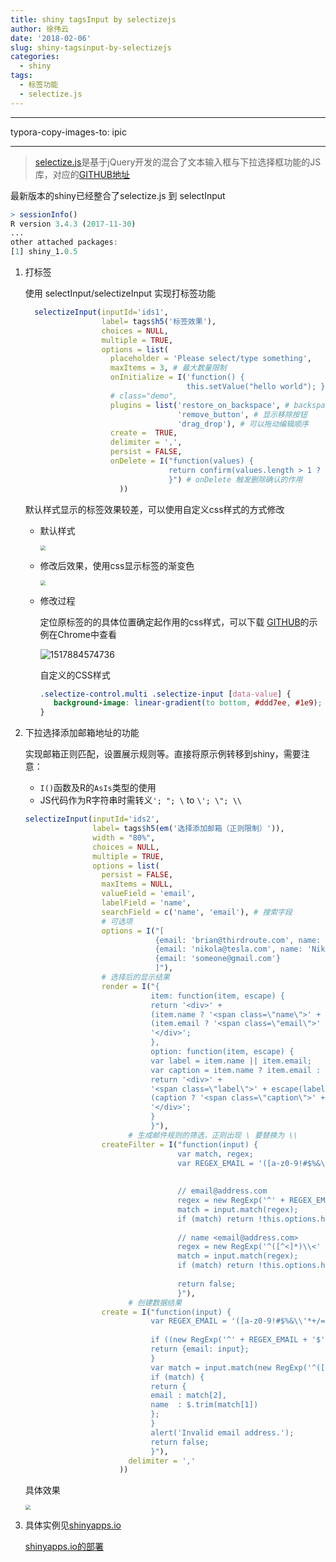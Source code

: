 ```yaml
---
title: shiny tagsInput by selectizejs
author: 徐伟云
date: '2018-02-06'
slug: shiny-tagsinput-by-selectizejs
categories:
  - shiny
tags:
  - 标签功能
  - selectize.js
---
```


---
typora-copy-images-to: ipic

---

> [selectize.js](http://selectize.github.io/selectize.js/)是基于jQuery开发的混合了文本输入框与下拉选择框功能的JS库，对应的[GITHUB地址](https://github.com/selectize/selectize.js)

最新版本的shiny已经整合了selectize.js 到 selectInput

```R
> sessionInfo()
R version 3.4.3 (2017-11-30)
...
other attached packages:
[1] shiny_1.0.5
```

1. 打标签

   使用 selectInput/selectizeInput 实现打标签功能

   ```r
     selectizeInput(inputId='ids1', 
                    label= tags$h5('标签效果'), 
                    choices = NULL, 
                    multiple = TRUE, 
                    options = list( 
                      placeholder = 'Please select/type something', 
                      maxItems = 3, # 最大数量限制
                      onInitialize = I('function() {
                                       this.setValue("hello world"); }'), # 未发现具体作用
                      # class="demo",
                      plugins = list('restore_on_backspace', # backspace 按钮可以起到编辑效果
                                     'remove_button', # 显示移除按钮
                                     'drag_drop'), # 可以拖动编辑顺序
                      create =  TRUE, 
                      delimiter = ',', 
                      persist = FALSE,
                      onDelete = I("function(values) {
                                   return confirm(values.length > 1 ? 'Are you sure you want to remove these ' + values.length + ' items?' : 'Are you sure you want to remove \"' + values[0] + '\"?');
                                   }") # onDelete 触发删除确认的作用
                        ))
   ```

   默认样式显示的标签效果较差，可以使用自定义css样式的方式修改

   - 默认样式

     <img src="https://ws2.sinaimg.cn/large/006tNc79gy1fo6rhjd5amj30ki07g74n.jpg" style="zoom:50%" />

   - 修改后效果，使用css显示标签的渐变色

     <img src="https://ws3.sinaimg.cn/large/006tNc79gy1fo6rhiwqagj30t8090t9l.jpg" style="zoom:50%" />

   - 修改过程

     定位原标签的的具体位置确定起作用的css样式，可以下载 [GITHUB](https://github.com/selectize/selectize.js)的示例在Chrome中查看

     ![1517884574736](https://ws1.sinaimg.cn/large/006tNc79gy1fo6rhgkf6pj31kw0l0qj3.jpg)

     自定义的CSS样式

     ```css
     .selectize-control.multi .selectize-input [data-value] {
     	background-image: linear-gradient(to bottom, #ddd7ee, #1e9);
     }
     ```

2. 下拉选择添加邮箱地址的功能

   实现邮箱正则匹配，设置展示规则等。直接将原示例转移到shiny，需要注意：

   - `I()`函数及R的`AsIs`类型的使用
   - JS代码作为R字符串时需转义`'; "; \` to `\'; \"; \\`

   ```r
   selectizeInput(inputId='ids2', 
                  label= tags$h5(em('选择添加邮箱（正则限制）')), 
                  width = "80%",
                  choices = NULL, 
                  multiple = TRUE, 
                  options = list( 
                    persist = FALSE,
                    maxItems = NULL,
                    valueField = 'email',
                    labelField = 'name',
                    searchField = c('name', 'email'), # 搜索字段
                    # 可选项
                    options = I("[
                                {email: 'brian@thirdroute.com', name: 'Brian Reavis'},
                                {email: 'nikola@tesla.com', name: 'Nikola Tesla'},
                                {email: 'someone@gmail.com'}
                                ]"),
                    # 选择后的显示结果
                    render = I("{
                               item: function(item, escape) {
                               return '<div>' +
                               (item.name ? '<span class=\"name\">' + escape(item.name) + '</span>' : '') +
                               (item.email ? '<span class=\"email\">' + escape(item.email) + '</span>' : '') +
                               '</div>';
                               },
                               option: function(item, escape) {
                               var label = item.name || item.email;
                               var caption = item.name ? item.email : null;
                               return '<div>' +
                               '<span class=\"label\">' + escape(label) + '</span>' +
                               (caption ? '<span class=\"caption\">' + escape(caption) + '</span>' : '') +
                               '</div>';
                               }
                               }"),
                          # 生成邮件规则的筛选，正则出现 \ 要替换为 \\
                    createFilter = I("function(input) {
                                     var match, regex;
                                     var REGEX_EMAIL = '([a-z0-9!#$%&\\'*+/=?^_`{|}~-]+(?:\\.[a-z0-9!#$%&\\'*+/=?^_`{|}~-]+)*@(?:[a-z0-9](?:[a-z0-9-]*[a-z0-9])?\\.)+[a-z0-9](?:[a-z0-9-]*[a-z0-9])?)';
                                     
                                     
                                     // email@address.com
                                     regex = new RegExp('^' + REGEX_EMAIL + '$', 'i');
                                     match = input.match(regex);
                                     if (match) return !this.options.hasOwnProperty(match[0]);
                                     
                                     // name <email@address.com>
                                     regex = new RegExp('^([^<]*)\\<' + REGEX_EMAIL + '\\>$', 'i');
                                     match = input.match(regex);
                                     if (match) return !this.options.hasOwnProperty(match[2]);
                                     
                                     return false;
                                     }"),
                          # 创建数据结果
                    create = I("function(input) {
                               var REGEX_EMAIL = '([a-z0-9!#$%&\\'*+/=?^_`{|}~-]+(?:\\.[a-z0-9!#$%&\\'*+/=?^_`{|}~-]+)*@(?:[a-z0-9](?:[a-z0-9-]*[a-z0-9])?\\.)+[a-z0-9](?:[a-z0-9-]*[a-z0-9])?)';
                               
                               if ((new RegExp('^' + REGEX_EMAIL + '$', 'i')).test(input)) {
                               return {email: input};
                               }
                               var match = input.match(new RegExp('^([^<]*)\\<' + REGEX_EMAIL + '\\>$', 'i'));
                               if (match) {
                               return {
                               email : match[2],
                               name  : $.trim(match[1])
                               };
                               }
                               alert('Invalid email address.');
                               return false;
                               }"),
                          delimiter = ','
                        ))
   ```

   具体效果

   <img src="https://ws1.sinaimg.cn/large/006tNc79gy1fo6rhhr8nrj315y09s40p.jpg" style="zoom:50%" />

3. 具体实例见[shinyapps.io](https://xwydq.shinyapps.io/selectize/)

   [shinyapps.io的部署](http://docs.rstudio.com/shinyapps.io/)



